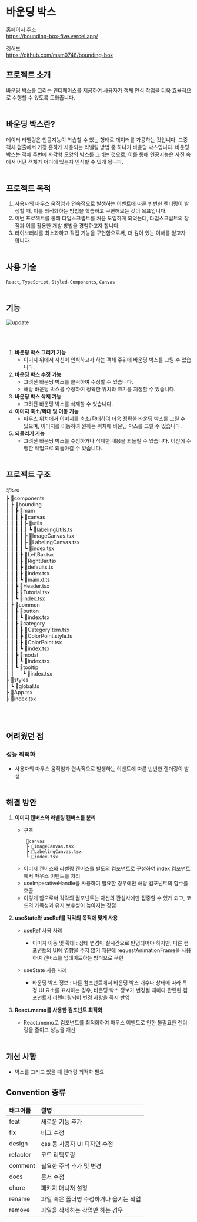 # 바운딩 박스

홈페이지 주소  
<https://bounding-box-five.vercel.app/>

깃허브  
<https://github.com/msm0748/bounding-box>

## 프로젝트 소개

바운딩 박스를 그리는 인터페이스를 제공하여 사용자가 객체 인식 작업을 더욱 효율적으로 수행할 수 있도록 도와줍니다.
<br/><br/>

## 바운딩 박스란?

데이터 라벨링은 인공지능이 학습할 수 있는 형태로 데이터를 가공하는 것입니다. 그중 객체 검출에서 가장 흔하게 사용되는 라벨링 방법 중 하나가 바운딩 박스입니다. 바운딩 박스는 객체 주변에 사각형 모양의 박스를 그리는 것으로, 이를 통해 인공지능은 사진 속에서 어떤 객체가 어디에 있는지 인식할 수 있게 됩니다.
<br/><br/>

## 프로젝트 목적

1. 사용자의 마우스 움직임과 연속적으로 발생하는 이벤트에 따른 빈번한 렌더링이 발생할 때, 이를 최적화하는 방법을 학습하고 구현해보는 것이 목표입니다.
2. 이번 프로젝트를 통해 타입스크립트를 처음 도입하게 되었는데, 타입스크립트의 장점과 이를 활용한 개발 방법을 경험하고자 합니다.
3. 라이브러리를 최소화하고 직접 기능을 구현함으로써, 더 깊이 있는 이해를 얻고자 합니다.
   <br/><br/>

## 사용 기술

`React`, `TypeScript`, `Styled-Components`, `Canvas`
<br/><br/>

## 기능

![update](https://github.com/msm0748/bounding-box/assets/78075709/28463885-fa6f-44eb-9d90-f4e3f58f932a)

<br/><br/>


1. **바운딩 박스 그리기 기능**
    - 이미지 위에서 자신이 인식하고자 하는 객체 주위에 바운딩 박스를 그릴 수 있습니다.
2. **바운딩 박스 수정 기능**
    - 그려진 바운딩 박스를 클릭하여 수정할 수 있습니다.
    - 해당 바운딩 박스를 수정하여 정확한 위치와 크기를 지정할 수 있습니다.
3. **바운딩 박스 삭제 기능**
    - 그려진 바운딩 박스를 삭제할 수 있습니다.
4. **이미지 축소/확대 및 이동 기능**
    - 마우스 위치에서 이미지를 축소/확대하여 더욱 정확한 바운딩 박스를 그릴 수 있으며, 이미지를 이동하여 원하는 위치에 바운딩 박스를 그릴 수 있습니다.
5. **되돌리기 기능**
    - 그려진 바운딩 박스를 수정하거나 삭제한 내용을 되돌릴 수 있습니다. 이전에 수행한 작업으로 되돌아갈 수 있습니다.
      <br/><br/>

## 프로젝트 구조

📦src  
 ┣ 📂components  
 ┃ ┣ 📂bounding  
 ┃ ┃ ┣ 📂main  
 ┃ ┃ ┃ ┣ 📂canvas  
 ┃ ┃ ┃ ┃ ┣ 📂utils  
 ┃ ┃ ┃ ┃ ┃ ┗ 📜labelingUtils.ts  
 ┃ ┃ ┃ ┃ ┣ 📜ImageCanvas.tsx  
 ┃ ┃ ┃ ┃ ┣ 📜LabelingCanvas.tsx  
 ┃ ┃ ┃ ┃ ┗ 📜index.tsx  
 ┃ ┃ ┃ ┣ 📜LeftBar.tsx  
 ┃ ┃ ┃ ┣ 📜RightBar.tsx  
 ┃ ┃ ┃ ┣ 📜defaults.ts  
 ┃ ┃ ┃ ┣ 📜index.tsx  
 ┃ ┃ ┃ ┗ 📜main.d.ts  
 ┃ ┃ ┣ 📜Header.tsx  
 ┃ ┃ ┣ 📜Tutorial.tsx  
 ┃ ┃ ┗ 📜index.tsx  
 ┃ ┣ 📂common  
 ┃ ┃ ┣ 📂button  
 ┃ ┃ ┃ ┗ 📜index.tsx  
 ┃ ┃ ┣ 📂category  
 ┃ ┃ ┃ ┣ 📜CategoryItem.tsx  
 ┃ ┃ ┃ ┣ 📜ColorPoint.style.ts  
 ┃ ┃ ┃ ┣ 📜ColorPoint.tsx  
 ┃ ┃ ┃ ┗ 📜index.tsx  
 ┃ ┃ ┣ 📂modal  
 ┃ ┃ ┃ ┗ 📜index.tsx  
 ┃ ┃ ┗ 📂tooltip  
 ┃ ┃&nbsp;&nbsp;&nbsp;&nbsp;&nbsp;&nbsp;┗ 📜index.tsx  
 ┣ 📂styles  
 ┃ ┗ 📜global.ts  
 ┣ 📜App.tsx  
 ┣ 📜index.tsx

<br/><br/>

## 어려웠던 점

### 성능 최적화

-   사용자의 마우스 움직임과 연속적으로 발생하는 이벤트에 따른 빈번한 렌더링이 발생
    <br/><br/>

## 해결 방안

1. **이미지 캔버스와 라벨링 캔버스를 분리**
    - 구조
        ```
         📂canvas
         ┣ 📜ImageCanvas.tsx
         ┣ 📜LabelingCanvas.tsx
         ┗ 📜index.tsx
        ```
    - 이미지 캔버스와 라벨링 캔버스를 별도의 컴포넌트로 구성하여 index 컴포넌트에서 마우스 이벤트를 처리
    - useImperativeHandle을 사용하여 필요한 경우에만 해당 컴포넌트의 함수를 호출
    - 이렇게 함으로써 각각의 컴포넌트는 자신의 관심사에만 집중할 수 있게 되고, 코드의 가독성과 유지 보수성이 높아지는 장점
2. **useState와 useRef를 각각의 목적에 맞게 사용**

    - useRef 사용 사례

        - 이미지 이동 및 확대 : 상태 변경이 실시간으로 반영되어야 하지만, 다른 컴포넌트의 UI에 영향을 주지 않기 때문에 requestAnimationFrame을 사용하여 캔버스를 업데이트하는 방식으로 구현

    - useState 사용 사례
        - 바운딩 박스 정보 : 다른 컴포넌트에서 바운딩 박스 개수나 상태에 따라 특정 UI 요소를 표시하는 경우, 바운딩 박스 정보가 변경될 때마다 관련된 컴포넌트가 리렌더링되어 변경 사항을 즉시 반영

3. **React.memo를 사용한 컴포넌트 최적화**
    - React.memo로 컴포넌트를 최적화하여 마우스 이벤트로 인한 불필요한 렌더링을 줄이고 성능을 개선
      <br/><br/>

## 개선 사항

-   박스를 그리고 있을 때 렌더링 최적화 필요

## Convention 종류

| 태그이름 | 설명                                    |
| :------- | :-------------------------------------- |
| feat     | 새로운 기능 추가                        |
| fix      | 버그 수정                               |
| design   | css 등 사용자 UI 디자인 수정            |
| refactor | 코드 리팩토링                           |
| comment  | 필요한 주석 추가 및 변경                |
| docs     | 문서 수정                               |
| chore    | 패키지 매니저 설정                      |
| rename   | 파일 혹은 폴더명 수정하거나 옮기는 작업 |
| remove   | 파일을 삭제하는 작업만 하는 경우        |
